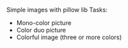 Simple images with pillow lib
Tasks:
 - Mono-color picture 
 - Color duo picture
 - Colorful image (three or more colors)

